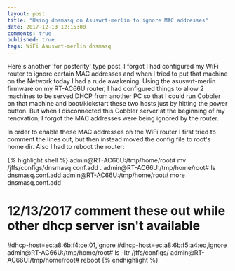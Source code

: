 ```yaml
---
layout: post
title: "Using dnsmasq on Asuswrt-merlin to ignore MAC addresses"
date: 2017-12-13 12:15:00
comments: true
published: true
tags: WiFi Asuswrt-merlin dnsmasq
---
```


Here's another 'for posterity' type post. I forgot I had configured my WiFi router
to ignore certain MAC addresses and when I tried to put that machine on the Network
today I had a rude awakening. Using the asuswrt-merlin firmware on my RT-AC66U
router, I had configured things to allow 2 machines to be served DHCP from another
PC so that I could run Cobbler on that machine and boot/kickstart these two hosts
just by hitting the power button. But when I disconnected this Cobbler server at
the beginning of my renovation, I forgot the MAC addresses were being ignored by
the router.

In order to enable these MAC addresses on the WiFi router I first tried
to comment the lines out, but then instead moved the config file to root's home
dir. Also I had to reboot the router:

{% highlight shell %}
admin@RT-AC66U:/tmp/home/root# mv /jffs/configs/dnsmasq.conf.add .
admin@RT-AC66U:/tmp/home/root# ls
dnsmasq.conf.add
admin@RT-AC66U:/tmp/home/root# more dnsmasq.conf.add
# 12/13/2017 comment these out while other dhcp server isn't available
#dhcp-host=ec:a8:6b:f4:ce:01,ignore
#dhcp-host=ec:a8:6b:f5:a4:ed,ignore
admin@RT-AC66U:/tmp/home/root# ls -ltr /jffs/configs/
admin@RT-AC66U:/tmp/home/root# reboot
{% endhighlight %}
